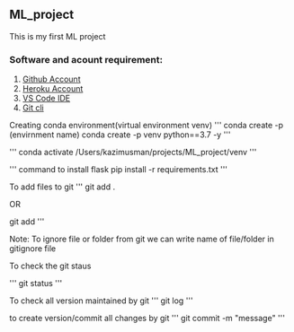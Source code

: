 ## ML_project
This is my first ML project

### Software and acount requirement: 
1. [Github Account](https://github.com/)
2. [Heroku Account](https://id.heroku.com/login)
3. [VS Code IDE](https://code.visualstudio.com/download)
4. [Git cli](https://git-scm.com/downloads)


Creating conda environment(virtual environment venv)
'''
conda create -p (envirnment name)
conda create -p venv python==3.7 -y 
'''

'''
conda activate /Users/kazimusman/projects/ML_project/venv
'''

'''
command to install flask
pip install -r requirements.txt
'''

To add files to git
'''
git add .

OR 

git add <filename>
'''

Note: To ignore file or folder from git we can write name of file/folder in gitignore file

To check the git staus

'''
git status
'''

To check all version maintained by git
'''
git log
'''

to create version/commit all changes by git
'''
git commit -m "message"
'''
